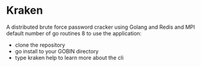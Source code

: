 # Kraken
 A distributed brute force password cracker using Golang and Redis and MPI
 default number of go routines 8 
 to use the application: 

  * clone the repository
  * go install to your GOBIN directory 
  * type kraken help to learn more about the cli


